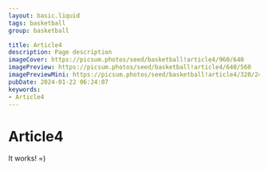 ```yaml
---
layout: basic.liquid
tags: basketball
group: basketball

title: Article4
description: Page description
imageCover: https://picsum.photos/seed/basketball!article4/960/640
imagePreview: https://picsum.photos/seed/basketball!article4/640/560
imagePreviewMini: https://picsum.photos/seed/basketball!article4/320/240
pubDate: 2024-01-22 06:24:07
keywords:
- Article4
---
```


# Article4

It works! =)
